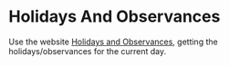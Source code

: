 # Holidays And Observances

Use the website [Holidays and Observances](http://www.holidays-and-observances.com/), getting the 
holidays/observances for the current day.
